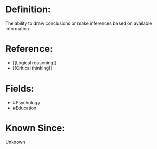 

# Definition:
The ability to draw conclusions or make inferences based on available information.

# Reference:
- [[Logical reasoning]]
- [[Critical thinking]]

# Fields: 
- #Psychology
- #Education

# Known Since:
Unknown

